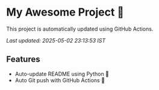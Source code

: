 # My Awesome Project 🚀

This project is automatically updated using GitHub Actions.

_Last updated: 2025-05-02 23:13:53 IST_

## Features
- Auto-update README using Python 🐍
- Auto Git push with GitHub Actions 🤖
